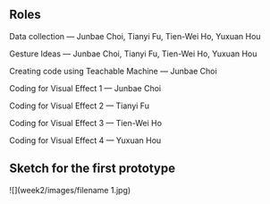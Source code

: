 ## Roles

Data collection — Junbae Choi, Tianyi Fu, Tien-Wei Ho, Yuxuan Hou

Gesture Ideas — Junbae Choi, Tianyi Fu, Tien-Wei Ho, Yuxuan Hou

Creating code using Teachable Machine — Junbae Choi

Coding for Visual Effect 1 — Junbae Choi

Coding for Visual Effect 2 — Tianyi Fu

Coding for Visual Effect 3 — Tien-Wei Ho

Coding for Visual Effect 4 — Yuxuan Hou

##
## Sketch for the first prototype

![](week2/images/filename 1.jpg)
